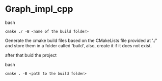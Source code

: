 # Graph_impl_cpp

bash
```
cmake ./ -B <name of the build folder>
```
Generate the cmake build files based on the CMakeLists file provided at './' and store them in a folder called 'build', also, create it if it does not exist.

after that buid the project

bash
```
cmake . -B <path to the build folder>
```
